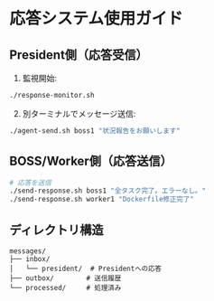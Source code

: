 # 応答システム使用ガイド

## President側（応答受信）

1. 監視開始:
```bash
./response-monitor.sh
```

2. 別ターミナルでメッセージ送信:
```bash
./agent-send.sh boss1 "状況報告をお願いします"
```

## BOSS/Worker側（応答送信）

```bash
# 応答を送信
./send-response.sh boss1 "全タスク完了。エラーなし。"
./send-response.sh worker1 "Dockerfile修正完了"
```

## ディレクトリ構造
```
messages/
├── inbox/
│   └── president/  # Presidentへの応答
├── outbox/        # 送信履歴
└── processed/     # 処理済み
```
